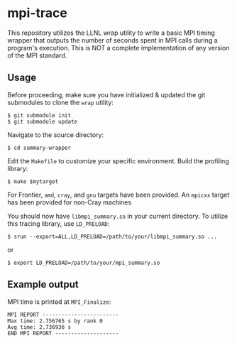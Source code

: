 # mpi-trace

This repository utilizes the LLNL wrap utility to write a basic MPI timing wrapper that outputs the number of seconds spent in MPI calls during a program's execution.
This is NOT a complete implementation of any version of the MPI standard.

## Usage

Before proceeding, make sure you have initialized & updated the git submodules to clone the `wrap` utility:

```
$ git submodule init
$ git submodule update
```

Navigate to the source directory:
```
$ cd summary-wrapper
```

Edit the ``Makefile`` to customize your specific environment.
Build the profiling library:
```
$ make $mytarget
```

For Frontier, `amd`, `cray`, and `gnu` targets have been provided.
An `mpicxx` target has been provided for non-Cray machines

You should now have ``libmpi_summary.so`` in your current directory.
To utilize this tracing library, use ``LD_PRELOAD``:
```
$ srun --export=ALL,LD_PRELOAD=/path/to/your/libmpi_summary.so ...
```
or
```
$ export LD_PRELOAD=/path/to/your/mpi_summary.so
```

## Example output

MPI time is printed at `MPI_Finalize`:

```
MPI REPORT ------------------------
Max time: 2.756765 s by rank 0
Avg time: 2.736936 s
END MPI REPORT --------------------
```
